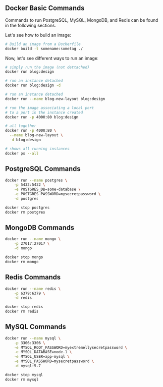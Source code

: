 ## Docker Basic Commands

Commands to run PostgreSQL, MySQL, MongoDB, and Redis can be found in the following sections.

Let's see how to build an image:

```bash
# Build an image from a Dockerfile
docker build -t somename:sometag ./
```

Now, let's see different ways to run an image:

```bash
# simply run the image (not dettached)
docker run blog:design

# run an instance detached
docker run blog:design -d

# run an instance detached
docker run --name blog-new-layout blog:design

# run the image associating a local port
# to a port in the instance created
docker run -p 4000:80 blog:design

# all together
docker run -p 4000:80 \
  --name blog-new-layout \
  -d blog:design

# shows all running instances
docker ps --all
```


## PostgreSQL Commands

```bash
docker run --name postgres \
    -p 5432:5432 \
    -e POSTGRES_DB=some-database \
    -e POSTGRES_PASSWORD=mysecretpassword \
    -d postgres

docker stop postgres
docker rm postgres
```

## MongoDB Commands

```bash
docker run --name mongo \
    -p 27017:27017 \
    -d mongo

docker stop mongo
docker rm mongo
```

## Redis Commands

```bash
docker run --name redis \
    -p 6379:6379 \
    -d redis

docker stop redis
docker rm redis
```

## MySQL Commands

```bash
docker run --name mysql \
    -p 3306:3306 \
    -e MYSQL_ROOT_PASSWORD=myextremellysecretpassword \
    -e MYSQL_DATABASE=node-1 \
    -e MYSQL_USER=app-mysql \
    -e MYSQL_PASSWORD=mysecretpassword \
    -d mysql:5.7

docker stop mysql
docker rm mysql
```
